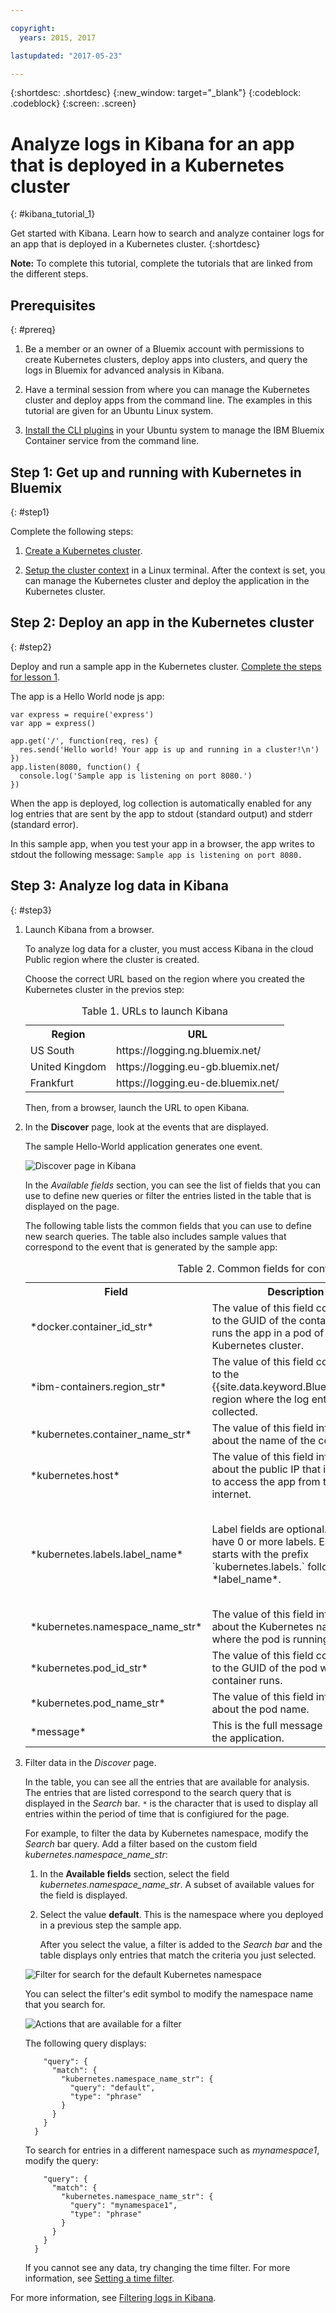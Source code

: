 ```yaml
---

copyright:
  years: 2015, 2017

lastupdated: "2017-05-23"

---
```



{:shortdesc: .shortdesc}
{:new_window: target="_blank"}
{:codeblock: .codeblock}
{:screen: .screen}


# Analyze logs in Kibana for an app that is deployed in a Kubernetes cluster
{: #kibana_tutorial_1}

Get started with Kibana. Learn how to search and analyze container logs for an app that is deployed in a Kubernetes cluster.
{:shortdesc}

**Note:** To complete this tutorial, complete the tutorials that are linked from the different steps.

## Prerequisites
{: #prereq}

1. Be a member or an owner of a Bluemix account with permissions to create Kubernetes clusters, deploy apps into clusters, and query the logs in Bluemix for advanced analysis in Kibana.

2. Have a terminal session from where you can manage the Kubernetes cluster and deploy apps from the command line. The examples in this tutorial are given for an Ubuntu Linux system.

3. [Install the CLI plugins](../../../../containers/cs_cli_install.html#cs_cli_install_steps) in your Ubuntu system to manage the IBM Bluemix Container service from the command line. 


## Step 1: Get up and running with Kubernetes in Bluemix
{: #step1}

Complete the following steps:

1. [Create a Kubernetes cluster](../../../../containers/cs_cluster.html#cs_cluster_ui).

2. [Setup the cluster context](../../../../containers/cs_cli_install.html#cs_cli_configure) in a Linux terminal. After the context is set, you can manage the Kubernetes cluster and deploy the application in the Kubernetes cluster.

## Step 2: Deploy an app in the Kubernetes cluster
{: #step2}

Deploy and run a sample app in the Kubernetes cluster. [Complete the steps for lesson 1](../../../../containers/cs_tutorials.html#cs_apps_tutorial).

The app is a Hello World node js app:

```
var express = require('express')
var app = express()

app.get('/', function(req, res) {
  res.send('Hello world! Your app is up and running in a cluster!\n')
})
app.listen(8080, function() {
  console.log('Sample app is listening on port 8080.')
})
```

When the app is deployed, log collection is automatically enabled for any log entries that are sent by the app to stdout (standard output) and stderr (standard error). 

In this sample app, when you test your app in a browser, the app writes to stdout the following message: `Sample app is listening on port 8080.`


## Step 3: Analyze log data in Kibana
{: #step3}

1. Launch Kibana from a browser. 

    To analyze log data for a cluster, you must access Kibana in the cloud Public region where the cluster is created. 
    
    Choose the correct URL based on the region where you created the Kubernetes cluster in the previos step:

    <table>
      <caption>Table 1. URLs to launch Kibana  </caption>
        <tr>
          <th>Region</th>
          <th>URL</th>
         </tr>
         <tr>
           <td>US South</td>
           <td>https://logging.ng.bluemix.net/ </td>
          </tr>
          <tr>
            <td>United Kingdom</td>
            <td>https://logging.eu-gb.bluemix.net/ </td>
           </tr>
           <tr>
             <td>Frankfurt</td>
             <td>https://logging.eu-de.bluemix.net/ </td>
           </tr>
    </table>
    
    Then, from a browser, launch the URL to open Kibana.
    
2. In the **Discover** page, look at the events that are displayed. 

    The sample Hello-World application generates one event.
    
    ![Discover page in Kibana](images/sampleapp_2.gif "Discover page in Kibana")
    
    In the *Available fields* section, you can see the list of fields that you can use to define new queries or filter the entries listed in the table that is displayed on the page.
    
    The following table lists the common fields that you can use to define new search queries. The table also includes sample values that correspond to the event that is generated by the sample app:
    
     <table>
              <caption>Table 2. Common fields for container logs </caption>
               <tr>
                <th align="center">Field</th>
                <th align="center">Description</th>
                <th align="center">Example</th>
              </tr>
              <tr>
                <td>*docker.container_id_str*</td>
                <td> The value of this field corresponds to the GUID of the container that runs the app in a pod of the Kubernetes cluster.</td>
                <td></td>
              </tr>
              <tr>
                <td>*ibm-containers.region_str*</td>
                <td>The value of this field corresponds to the {{site.data.keyword.Bluemix_notm}} region where the log entry is collected.</td>
                <td>us-south</td>
              </tr>
              <tr>
                <td>*kubernetes.container_name_str*</td>
                <td>The value of this field informs about the name of the container.</td>
                <td>hello-world-deployment</td>
              </tr>
              <tr>
                <td>*kubernetes.host*</td>
                <td>The value of this field informs about the public IP that is available to access the app from the internet. </td>
                <td>xxx.xx.xxx.xxx</td>
              </tr>
              <tr>
                <td>*kubernetes.labels.label_name*</td>
                <td>Label fields are optional. You can have 0 or more labels. Each label starts with the prefix `kubernetes.labels.` followed by the *label_name*. </td>
                <td>In the sample app, you can see 2 labels: <br>* *kubernetes.labels.pod-template-hash_str* = 3355293961 <br>* *kubernetes.labels.run_str* =	hello-world-deployment  </td>
              </tr>
              <tr>
                <td>*kubernetes.namespace_name_str*</td>
                <td>The value of this field informs about the Kubernetes namespace where the pod is running. </td>
                <td>default</td>
              </tr>
              <tr>
                <td>*kubernetes.pod_id_str*</td>
                <td>The value of this field corresponds to the GUID of the pod where the container runs. </td>
                <td>d695f346-xxxx-xxxx-xxxx-aab0b50f7315</td>
              </tr>
              <tr>
                <td>*kubernetes.pod_name_str*</td>
                <td>The value of this field informs about the pod name.</td>
                <td>hello-world-deployment-3xxxxxxx1-xxxxx8</td>
              </tr>
              <tr>
                <td>*message*</td>
                <td>This is the full message logged by the application.</td>
                <td>Sample app is listening on port 8080.</td>
              </tr>
        </table>
    
    
    
3. Filter data in the *Discover* page.  

    In the table, you can see all the entries that are available for analysis. The entries that are listed correspond to the search query that is displayed in the *Search* bar. `*` is the character that is used to display all entries within the period of time that is configiured for the page. 
    
    For example, to filter the data by Kubernetes namespace, modify the *Search* bar query. Add a filter based on the custom field *kubernetes.namespace_name_str*:
    
    1. In the **Available fields** section, select the field *kubernetes.namespace_name_str*. A subset of available values for the field is displayed.    
    
    2. Select the value **default**. This is the namespace where you deployed in a previous step the sample app.
    
        After you select the value, a filter is added to the *Search bar* and the table displays only entries that match the criteria you just selected.     
    
    ![Filter for search for the default Kubernetes namespace](images/sampleapp_k4_1.gif "Filter for search for the default Kubernetes namespace")
    
    You can select the filter's edit symbol to modify the namespace name that you search for.   
    
    ![Actions that are available for a filter](images/sampleapp_k4_1.gif "Actions that are available for a filter")
    
    The following query displays:
    
    ```{
        "query": {
          "match": {
            "kubernetes.namespace_name_str": {
              "query": "default",
              "type": "phrase"
            }
          }
        }
      }
    ```
    
    To search for entries in a different namespace such as *mynamespace1*, modify the query:
    
    ```{
        "query": {
          "match": {
            "kubernetes.namespace_name_str": {
              "query": "mynamespace1",
              "type": "phrase"
            }
          }
        }
      }
    ```
    

    If you cannot see any data, try changing the time filter. For more information, see [Setting a time filter](../../kibana4/k4_filter_logs.html#set_time_filter).
    


For more information, see [Filtering logs in Kibana](../../kibana4/k4_filter_logs.html#k4_filter_logs).

